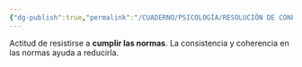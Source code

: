```yaml
---
{"dg-publish":true,"permalink":"/CUADERNO/PSICOLOGÍA/RESOLUCIÓN DE CONFLICTOS/Indisciplina/"}
---
```


Actitud de resistirse a **cumplir las normas**. La consistencia y coherencia en las normas ayuda a reducirla.